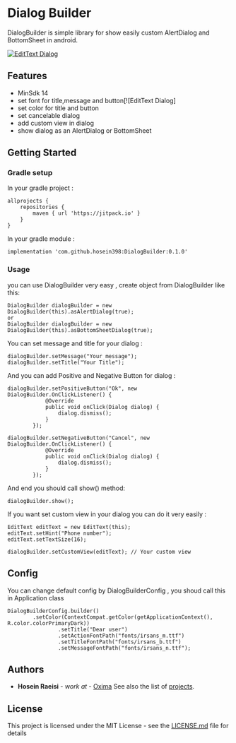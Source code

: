 # Dialog Builder

DialogBuilder is simple library for show easily custom AlertDialog and BottomSheet in android. 

[![EditText Dialog](https://www.oxima.ir/resources/images/articles/source_hub/dialogbuilder1.jpg "EditText Dialog")](https://www.oxima.ir/resources/images/articles/source_hub/dialogbuilder1.jpg "EditText Dialog")

## Features

* MinSdk 14
* set font for title,message and button[![EditText Dialog]
* set color for title and button
* set cancelable dialog
* add custom view in dialog
* show dialog as an AlertDialog or BottomSheet 

## Getting Started

### Gradle setup

In your gradle project :

```
allprojects {
    repositories {
        maven { url 'https://jitpack.io' }
    }
}
```
In your gradle module :

```
implementation 'com.github.hosein398:DialogBuilder:0.1.0'
```

### Usage

you can use DialogBuilder very easy , create object from DialogBuilder like this:

```
DialogBuilder dialogBuilder = new DialogBuilder(this).asAlertDialog(true);
or
DialogBuilder dialogBuilder = new DialogBuilder(this).asBottomSheetDialog(true);
```
You can set message and title for your dialog :

```
dialogBuilder.setMessage("Your message");
dialogBuilder.setTitle("Your Title");
```

And you can add Positive and Negative Button for dialog :
```
dialogBuilder.setPositiveButton("Ok", new DialogBuilder.OnClickListener() {
            @Override
            public void onClick(Dialog dialog) {
                dialog.dismiss();
            }
        });
		
dialogBuilder.setNegativeButton("Cancel", new DialogBuilder.OnClickListener() {
            @Override
            public void onClick(Dialog dialog) {
                dialog.dismiss();
            }
        });
```
And end you should call show() method:
```
dialogBuilder.show();
```
If you want set custom view in your dialog you can do it very easily :
```
EditText editText = new EditText(this);
editText.setHint("Phone number");
editText.setTextSize(16);

dialogBuilder.setCustomView(editText); // Your custom view
```

## Config

You can change default config by DialogBuilderConfig , you shoud call this in Application class
```
DialogBuilderConfig.builder()
		.setColor(ContextCompat.getColor(getApplicationContext(), R.color.colorPrimaryDark))
                .setTitle("Dear user")
                .setActionFontPath("fonts/irsans_m.ttf")
                .setTitleFontPath("fonts/irsans_b.ttf")
                .setMessageFontPath("fonts/irsans_n.ttf");
```


## Authors

* **Hosein Raeisi** - *work at* - [Oxima](https://oxima.ir)
See also the list of [projects](https://github.com/hosein398?tab=repositories).

## License

This project is licensed under the MIT License - see the [LICENSE.md](LICENSE.md) file for details
